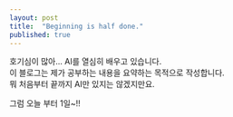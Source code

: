 ```yaml
---
layout: post
title:  "Beginning is half done."
published: true
---
```

호기심이 많아... AI를 열심히 배우고 있습니다.  
이 블로그는 제가 공부하는 내용을 요약하는 목적으로 작성합니다.  
뭐 처음부터 끝까지 AI만 있지는 않겠지만요.  
  
그럼 오늘 부터 1일~!!  
